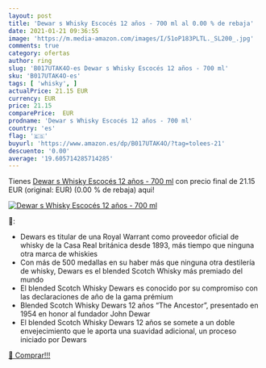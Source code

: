 ```yaml
---
layout: post
title: 'Dewar s Whisky Escocés 12 años - 700 ml al 0.00 % de rebaja'
date: 2021-01-21 09:36:55
image: 'https://m.media-amazon.com/images/I/51oP183PLTL._SL200_.jpg'
comments: true
category: ofertas
author: ring
slug: 'B017UTAK4O-es Dewar s Whisky Escocés 12 años - 700 ml'
sku: 'B017UTAK4O-es'
tags: [ 'whisky', ]
actualPrice: 21.15 EUR
currency: EUR
price: 21.15
comparePrice:  EUR
prodname: 'Dewar s Whisky Escocés 12 años - 700 ml'
country: 'es'
flag: '🇪🇸'
buyurl: 'https://www.amazon.es/dp/B017UTAK4O/?tag=tolees-21'
descuento: '0.00'
average: '19.605714285714285'
---
```


Tienes [Dewar s Whisky Escocés 12 años - 700 ml](https://www.amazon.es/dp/B017UTAK4O/?tag=tolees-21) con precio final de  21.15 EUR (original:  EUR) (0.00 %  de rebaja) aqui!

[![Dewar s Whisky Escocés 12 años - 700 ml](https://m.media-amazon.com/images/I/51oP183PLTL._SL200_.jpg)](https://www.amazon.es/dp/B017UTAK4O/?tag=tolees-21)

🔎:

- Dewars es titular de una Royal Warrant como proveedor oficial de whisky de la Casa Real británica desde 1893, más tiempo que ninguna otra marca de whiskies
- Con más de 500 medallas en su haber más que ninguna otra destilería de whisky, Dewars es el blended Scotch Whisky más premiado del mundo
- El blended Scotch Whisky Dewars es conocido por su compromiso con las declaraciones de año de la gama prémium
- Blended Scotch Whisky Dewars 12 años “The Ancestor”, presentado en 1954 en honor al fundador John Dewar
- El blended Scotch Whisky Dewars 12 años se somete a un doble envejecimiento que le aporta una suavidad adicional, un proceso iniciado por Dewars

[🛒 Comprar!!!](https://www.amazon.es/dp/B017UTAK4O/?tag=tolees-21)
